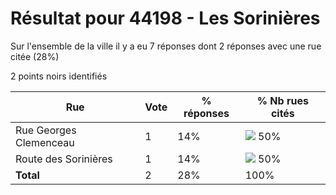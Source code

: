 # Résultat pour 44198 - Les Sorinières

Sur l'ensemble de la ville il y a eu 7 réponses dont 2 réponses avec une rue citée (28%)

2 points noirs identifiés

| Rue | Vote | % réponses | % Nb rues cités|
|-----|------|------------|----------------|
| Rue Georges Clemenceau | 1 | 14% | <img src="../../img/bar_50.gif" />&nbsp;50%|
| Route des Sorinières | 1 | 14% | <img src="../../img/bar_50.gif" />&nbsp;50%|
| **Total** | 2 | 28% | 100%|
